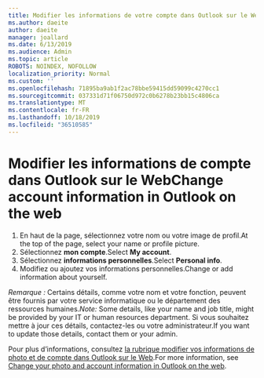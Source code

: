 ```yaml
---
title: Modifier les informations de votre compte dans Outlook sur le Web
ms.author: daeite
author: daeite
manager: joallard
ms.date: 6/13/2019
ms.audience: Admin
ms.topic: article
ROBOTS: NOINDEX, NOFOLLOW
localization_priority: Normal
ms.custom: ''
ms.openlocfilehash: 71895ba9ab1f2ac78bbe59415dd59099c4270cc1
ms.sourcegitcommit: 037331d71f06750d972c0b6278b23bb15c4806ca
ms.translationtype: MT
ms.contentlocale: fr-FR
ms.lasthandoff: 10/18/2019
ms.locfileid: "36510585"
---
```

# <a name="change-account-information-in-outlook-on-the-web"></a><span data-ttu-id="0ff1f-102">Modifier les informations de compte dans Outlook sur le Web</span><span class="sxs-lookup"><span data-stu-id="0ff1f-102">Change account information in Outlook on the web</span></span>

1. <span data-ttu-id="0ff1f-103">En haut de la page, sélectionnez votre nom ou votre image de profil.</span><span class="sxs-lookup"><span data-stu-id="0ff1f-103">At the top of the page, select your name or profile picture.</span></span>
1. <span data-ttu-id="0ff1f-104">Sélectionnez **mon compte**.</span><span class="sxs-lookup"><span data-stu-id="0ff1f-104">Select **My account**.</span></span>
1. <span data-ttu-id="0ff1f-105">Sélectionnez **informations personnelles**.</span><span class="sxs-lookup"><span data-stu-id="0ff1f-105">Select **Personal info**.</span></span>
1. <span data-ttu-id="0ff1f-106">Modifiez ou ajoutez vos informations personnelles.</span><span class="sxs-lookup"><span data-stu-id="0ff1f-106">Change or add information about yourself.</span></span>

<span data-ttu-id="0ff1f-107">*Remarque :* Certains détails, comme votre nom et votre fonction, peuvent être fournis par votre service informatique ou le département des ressources humaines.</span><span class="sxs-lookup"><span data-stu-id="0ff1f-107">*Note:* Some details, like your name and job title, might be provided by your IT or human resources department.</span></span> <span data-ttu-id="0ff1f-108">Si vous souhaitez mettre à jour ces détails, contactez-les ou votre administrateur.</span><span class="sxs-lookup"><span data-stu-id="0ff1f-108">If you want to update those details, contact them or your admin.</span></span>

<span data-ttu-id="0ff1f-109">Pour plus d’informations, consultez [la rubrique modifier vos informations de photo et de compte dans Outlook sur le Web](https://support.office.com/article/b2dbb289-851d-4bed-93c3-3e136f5659ec).</span><span class="sxs-lookup"><span data-stu-id="0ff1f-109">For more information, see [Change your photo and account information in Outlook on the web](https://support.office.com/article/b2dbb289-851d-4bed-93c3-3e136f5659ec).</span></span>